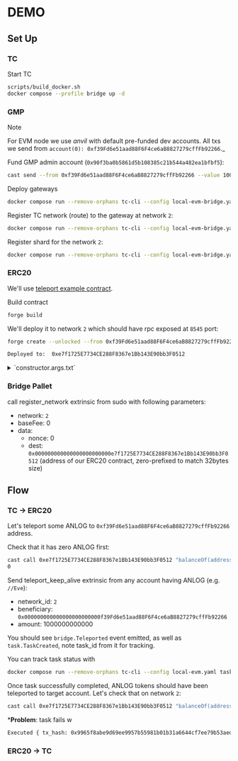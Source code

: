 # DEMO 
## Set Up

### TC 

Start TC

``` sh
scripts/build_docker.sh
docker compose --profile bridge up -d
```

### GMP
> [!NOTE]  
> For EVM node we use _anvil_ with default pre-funded dev accounts. 
> All txs we send from `account(0): 0xf39Fd6e51aad88F6F4ce6aB8827279cffFb92266`._

Fund GMP admin account (`0x90f3ba0b5861d5b108385c21b544a482ea1bfbf5`): 

``` sh
cast send --from 0xf39Fd6e51aad88F6F4ce6aB8827279cffFb92266 --value 100ether 0x90f3ba0b5861d5b108385c21b544a482ea1bfbf5 --unlocked
```

Deploy gateways

``` sh
docker compose run --remove-orphans tc-cli --config local-evm-bridge.yaml deploy
```

Register TC network (route) to the gateway at network `2`:

``` sh
docker compose run --remove-orphans tc-cli --config local-evm-bridge.yaml set-tc-route 2 0x49877F1e26d523e716d941a424af46B86EcaF09E
```

Register shard for the network `2`:

``` sh
docker compose run --remove-orphans tc-cli --config local-evm-bridge.yaml register-shards 2
```

### ERC20 

We'll use [teleport example contract](https://github.com/Analog-Labs/analog-gmp-examples/blob/00090ef5b83574c5fdaa2a10d428f87e1702cc79/examples/teleport-tokens/BasicERC20.sol). 

Build contract 

``` sh
forge build
```

We'll deploy it to network `2` which should have rpc exposed at `8545` port:

``` sh
forge create --unlocked --from 0xf39Fd6e51aad88F6F4ce6aB8827279cffFb92266 --constructor-args-path=./constructor.args.txt examples/teleport-tokens/BasicERC20.sol:BasicERC20 --broadcast

Deployed to:  0xe7f1725E7734CE288F8367e1Bb143E90bb3F0512
```

<details>
<summary>`constructor.args.txt`</summary>

```
Token ANLOG 0x49877F1e26d523e716d941a424af46B86EcaF09E 0x0000000000000000000000000000000000000000 1000 0x0000000000000000000000000000000000000000 0
```

</details>


### Bridge Pallet 

call register_network extrinsic from sudo with following parameters:

+ network: `2`
+ baseFee: 0
+ data:
  + nonce: 0                         
  + dest: `0x000000000000000000000000e7f1725E7734CE288F8367e1Bb143E90bb3F0512` (address of our ERC20 contract, zero-prefixed to match 32bytes size)

## Flow 

### TC -> ERC20 

Let's teleport some ANLOG to `0xf39Fd6e51aad88F6F4ce6aB8827279cffFb92266` address.

Check that it has zero ANLOG first: 

``` sh
cast call 0xe7f1725E7734CE288F8367e1Bb143E90bb3F0512 "balanceOf(address)(uint256)" 0xf39Fd6e51aad88F6F4ce6aB8827279cffFb92266
0
```

Send teleport_keep_alive extrinsic from any account having ANLOG (e.g. `//Eve`):

+ network_id: `2`
+ beneficiary: `0x000000000000000000000000f39Fd6e51aad88F6F4ce6aB8827279cffFb92266`
+ amount: 1000000000000

You should see `bridge.Teleported` event emitted, as well as `task.TaskCreated`, note task_id from it for tracking. 

You can track task status with 

``` sh
docker compose run --remove-orphans tc-cli --config local-evm.yaml task 13
```


Once task successfully completed, ANLOG tokens should have been teleported to target account. 
Let's check that on network `2`:

``` sh
cast call 0xe7f1725E7734CE288F8367e1Bb143E90bb3F0512 "balanceOf(address)(uint256)" 0xf39Fd6e51aad88F6F4ce6aB8827279cffFb92266

```


***Problem**: task fails w 

``` sh
Executed { tx_hash: 0x9965f8abe9d69ee9957b55981b01b31a6644cf7ee79b53aed26b505c6d85caee, result: Revert("insufficient gas to execute GMP message"), receipt: TransactionReceipt { transaction_hash: 0x9965f8abe9d69ee9957b55981b01b31a6644cf7ee79b53aed26b505c6d85caee, transaction_index: 0, block_hash: 0xfaf8c750b447d9fba10a6a576a0237339fe4ae956717ea06c88d199abb567e7c, block_number: Some(777), from: Some(0x57a98df12254a98e0975368f97fb48c64ed4fd33), to: Some(0x49877f1e26d523e716d941a424af46b86ecaf09
```



### ERC20 -> TC 

